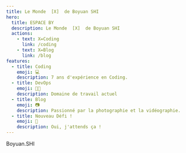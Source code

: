 ```yaml
---
title: Le Monde  [X]  de Boyuan SHI
hero:
  title: ESPACE BY
  description: Le Monde  [X]  de Boyuan SHI
  actions:
    - text: X=Coding
      link: /coding
    - text: X=Blog
      link: /blog
features:
  - title: Coding
    emoji: 💻
    description: 7 ans d'expérience en Coding.
  - title: DevOps
    emoji: 👨‍💻
    description: Domaine de travail actuel
  - title: Blog
    emoji: 📷
    description: Passionné par la photographie et la vidéographie.
  - title: Nouveau Défi !
    emoji: 🚀
    description: Oui, j'attends ça !
---
```


Boyuan.SHI